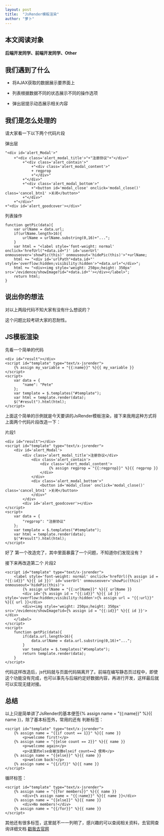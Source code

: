 ```yaml
---
layout: post
title:  "JsRender模板渲染"
author: "萝卜"
---
```


## 本文阅读对象  

#### 后端开发同学、前端开发同学、Other  

## 我们遇到了什么  

* 将AJAX获取的数据展示要界面上  

* 列表根据数据不同的状态展示不同的操作选项  

* 弹出层提示动态展示相关内容  

## 我们是怎么处理的

请大家看一下以下两个代码片段  

弹出层 

    "<div id='alert_Modal'>"
        +"<div class='alert_modal_title'>"+"注册协议"+"</div>"
            +"<div class='alert_contain'>"
                +"<div class='alert_modal_content'>"
                + regprop
                +"</div>"
            +"</div>"
            +"<div class='alert_modal_bottom'>"
                +"<button id='modal_close' onclick='modal_close()' class='cancel_btn1' >关闭</button>"
            +"</div>"
        +"</div>"
    +"<div id='alert_goodcover'></div>"

列表操作  
    
    function getPic(data){
        var urlName = data.url;
        if(urlName.length>16){
            urlName = urlName.substring(0,16)+"...";
        }
        var html = "<label style='font-weight: normal' onclick='hrefUrl("+data.id+")' id='userUrl' onmouseover='showPic(this)' onmouseout='hidePic(this)'>"+urlName;
        html += "<div id='urlPath"+data.id+"' style='overflow:hidden;visibility:hidden'>"+data.url+"</div>";
        html += "<div><img style='weight: 250px;height: 350px' src='/evidence/showImage?id="+data.id+"'></div></label>";
        return html;
    }
 
## 说出你的想法  

对以上两段代码不知大家有没有什么想说的？

这个问题比较考研大家的忍耐性。

## JS模板渲染  
先看一个简单的代码

    <div id="result"></div>
    <script id="template" type="text/x-jsrender">
        {% assign my_variable = "{{:name}}" %}{{ my_variable }}
    </script>
    <script>
        var data = {
            "name": "Pete"
        };
        var template = $.templates("#template");
        var html = template.render(data);
        $("#result").html(html);
    </script>
    
上面这个简单的示例就是今天要讲的JsRender模板渲染，接下来我用这种方式将上面两个代码片段改造一下：  

片段1  

    <div id="result"></div>
    <script id="template" type="text/x-jsrender">
        <div id='alert_Modal'>
            <div class='alert_modal_title'>注册协议</div>
                <div class='alert_contain'>
                    <div class='alert_modal_content'>
                        {% assign regprop = "{{:regprop}}" %}{{ regprop }}
                    </div>
                </div>
                <div class='alert_modal_bottom'>"
                    <button id='modal_close' onclick='modal_close()' class='cancel_btn1' >关闭</button>
                </div>"
            </div>
            <div id='alert_goodcover'></div>
    </script>
    <script>
        var data = {
            "regprop": "注册协议"
        };
        var template = $.templates("#template");
        var html = template.render(data);
        $("#result").html(html);
    </script>

好了 第一个改造完了，其中里面暴露了一个问题，不知道你们发现没有？  


接下来再改造第二个
片段2  

    <script id="template" type="text/x-jsrender">
        <label style='font-weight: normal' onclick='hrefUrl({% assign id = "{{:id}}" %}{{ id }})' id='userUrl' onmouseover='showPic(this)' onmouseout='hidePic(this)'>
            {% assign urlName = "{{:urlName}}" %}{{ urlName }}
            <div id='{% assign id = "{{:id}}" %}{{ id }}' style='overflow:hidden;visibility:hidden'>{% assign url = "{{:url}}" %}{{ url }}</div>
            <div><img style='weight: 250px;height: 350px' src='/evidence/showImage?id={% assign id = "{{:id}}" %}{{ id }}'></div>
        </label>
    </script>
    <script>
        function getPic(data){
            if(data.url.length>16){
                data.urlName = data.url.substring(0,16)+"...";
            }
            var template = $.templates("#template");
            return template.render(data);
        }
    </script>

代码这样改造后，js代码就与页面代码隔离开了。前端在编写静态页过程中，即使这个功能没有完成，也可以事先与后端约定好数据内容，再进行开发，这样最后就可以实现无缝对接。
    
## 总结
以上只是简单讲了JsRender的基本便签{% assign name = "{{:name}}" %}{{ name }}，除了基本标签外，常用的还有 判断标签：  

    <script id="template" type="text/x-jsrender">
        {% assign name = "{{if count == 1}}" %}{{ name }}
            <p>welcome first!</p>
        {% assign name = "{{else count == 2}}" %}{{ name }}
            <p>welcome again</p>
            <p>这里的else会被当做elseif count==2 使用</p>
        {% assign name = "{{else}}" %}{{ name }}
            <p>welcom back!</p>
        {% assign name = "{{/if}}" %}{{ name }}
    </script>
    
循环标签：  

    <script id="template" type="text/x-jsrender">
        {% assign name = "{{for members}}" %}{{ name }}
            <div>{% assign name = "{{:name}}" %}{{ name }}</div>
        {% assign name = "{{else}}" %}{{ name }}
            <div>No members!</div>
        {% assign name = "{{/for}}" %}{{ name }}
    </script>
    
其他还有很多标签，这里就不一一列明了，感兴趣的可以查阅相关资料，去官网查询详细文档  [戳我去官网](http://www.jsviews.com/)